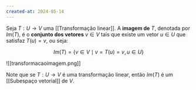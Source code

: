 ```yaml
---
created-at: 2024-05-14
---
```


Seja $T: U \to V$ uma [[Transformação linear]]. A **imagem de** $T$, denotada por $Im(T)$, é o **conjunto dos vetores** $v \in V$ tais que existe um vetor $u \in U$ que satisfaz $T(u) = v$, ou seja:

$$Im(T) = \{v \in V \mid v = T(u) = v, u \in U \}$$

![[transformacaoimagem.png]]

Note que se $T: U \to V$ é uma transformação linear, então $Im(T)$ é um [[Subespaço vetorial]] de $V$.